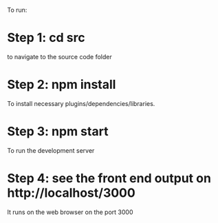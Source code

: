 To run: 

# Step 1: cd src
to navigate to the source code folder
# Step 2: npm install 
To install necessary plugins/dependencies/libraries.
# Step 3: npm start
To run the development server
# Step 4: see the front end output on http://localhost/3000 
It runs on the web browser on the port 3000

